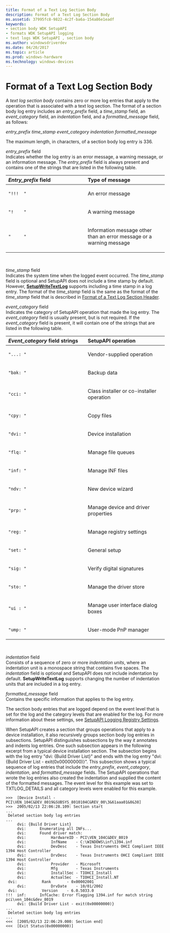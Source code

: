 ```yaml
---
title: Format of a Text Log Section Body
description: Format of a Text Log Section Body
ms.assetid: 37995fc8-9822-4c2f-ba6a-154a86e1eadf
keywords:
- section body WDK SetupAPI
- formats WDK SetupAPI logging
- text logs WDK SetupAPI , section body
ms.author: windowsdriverdev
ms.date: 04/20/2017
ms.topic: article
ms.prod: windows-hardware
ms.technology: windows-devices
---
```


# Format of a Text Log Section Body


A *text log section body* contains zero or more log entries that apply to the operation that is associated with a text log section. The format of a section body log entry includes an *entry_prefix* field, a *time_stamp* field, an *event_category* field, an *indentation* field, and a *formatted_message* field, as follows:

*entry_prefix time_stamp event_category indentation formatted_message*

The maximum length, in characters, of a section body log entry is 336.

<a href="" id="entry-prefix-field"></a>*entry_prefix* field  
Indicates whether the log entry is an error message, a warning message, or an information message. The *entry_prefix* field is always present and contains one of the strings that are listed in the following table.

<table>
<colgroup>
<col width="50%" />
<col width="50%" />
</colgroup>
<thead>
<tr class="header">
<th align="left"><em>Entry_prefix</em> field</th>
<th align="left">Type of message</th>
</tr>
</thead>
<tbody>
<tr class="odd">
<td align="left"><pre space="preserve"><code>&quot;!!!  &quot;</code></pre></td>
<td align="left"><p>An error message</p></td>
</tr>
<tr class="even">
<td align="left"><pre space="preserve"><code>&quot;!    &quot;</code></pre></td>
<td align="left"><p>A warning message</p></td>
</tr>
<tr class="odd">
<td align="left"><pre space="preserve"><code>&quot;     &quot;</code></pre></td>
<td align="left"><p>Information message other than an error message or a warning message</p></td>
</tr>
</tbody>
</table>

 

<a href="" id="time-stamp-field"></a>*time_stamp* field  
Indicates the system time when the logged event occurred. The *time_stamp* field is optional and SetupAPI does not include a time stamp by default. However, [**SetupWriteTextLog**](https://msdn.microsoft.com/library/windows/hardware/ff552218) supports including a time stamp in a log entry. The format of the *time_stamp* field is the same as the format of the *time_stamp* field that is described in [Format of a Text Log Section Header](format-of-a-text-log-section-header.md).

<a href="" id="event-category-field"></a>*event_category* field  
Indicates the category of SetupAPI operation that made the log entry. The *event_category* field is usually present, but is not required. If the *event_category* field is present, it will contain one of the strings that are listed in the following table.

<table>
<colgroup>
<col width="50%" />
<col width="50%" />
</colgroup>
<thead>
<tr class="header">
<th align="left"><em>Event_category</em> field strings</th>
<th align="left">SetupAPI operation</th>
</tr>
</thead>
<tbody>
<tr class="odd">
<td align="left"><pre space="preserve"><code>&quot;...: &quot;</code></pre></td>
<td align="left"><p>Vendor-supplied operation</p></td>
</tr>
<tr class="even">
<td align="left"><pre space="preserve"><code>&quot;bak: &quot;</code></pre></td>
<td align="left"><p>Backup data</p></td>
</tr>
<tr class="odd">
<td align="left"><pre space="preserve"><code>&quot;cci: &quot;</code></pre></td>
<td align="left"><p>Class installer or co-installer operation</p></td>
</tr>
<tr class="even">
<td align="left"><pre space="preserve"><code>&quot;cpy: &quot;</code></pre></td>
<td align="left"><p>Copy files</p></td>
</tr>
<tr class="odd">
<td align="left"><pre space="preserve"><code>&quot;dvi: &quot;</code></pre></td>
<td align="left"><p>Device installation</p></td>
</tr>
<tr class="even">
<td align="left"><pre space="preserve"><code>&quot;flq: &quot;</code></pre></td>
<td align="left"><p>Manage file queues</p></td>
</tr>
<tr class="odd">
<td align="left"><pre space="preserve"><code>&quot;inf: &quot;</code></pre></td>
<td align="left"><p>Manage INF files</p></td>
</tr>
<tr class="even">
<td align="left"><pre space="preserve"><code>&quot;ndv: &quot;</code></pre></td>
<td align="left"><p>New device wizard</p></td>
</tr>
<tr class="odd">
<td align="left"><pre space="preserve"><code>&quot;prp: &quot;</code></pre></td>
<td align="left"><p>Manage device and driver properties</p></td>
</tr>
<tr class="even">
<td align="left"><pre space="preserve"><code>&quot;reg: &quot;</code></pre></td>
<td align="left"><p>Manage registry settings</p></td>
</tr>
<tr class="odd">
<td align="left"><pre space="preserve"><code>&quot;set: &quot;</code></pre></td>
<td align="left"><p>General setup</p></td>
</tr>
<tr class="even">
<td align="left"><pre space="preserve"><code>&quot;sig: &quot;</code></pre></td>
<td align="left"><p>Verify digital signatures</p></td>
</tr>
<tr class="odd">
<td align="left"><pre space="preserve"><code>&quot;sto: &quot;</code></pre></td>
<td align="left"><p>Manage the driver store</p></td>
</tr>
<tr class="even">
<td align="left"><pre space="preserve"><code>&quot;ui : &quot;</code></pre></td>
<td align="left"><p>Manage user interface dialog boxes</p></td>
</tr>
<tr class="odd">
<td align="left"><pre space="preserve"><code>&quot;ump: &quot;</code></pre></td>
<td align="left"><p>User-mode PnP manager</p></td>
</tr>
</tbody>
</table>

 

<a href="" id="indentation-field"></a>*indentation* field  
Consists of a sequence of zero or more *indentation units*, where an indentation unit is a monospace string that contains five spaces. The *indentation* field is optional and SetupAPI does not include indentation by default. **SetupWriteTextLog** supports changing the number of indentation units that are included in a log entry.

<a href="" id="formatted-message-field"></a>*formatted_message* field  
Contains the specific information that applies to the log entry.

The section body entries that are logged depend on the event level that is set for the log and the category levels that are enabled for the log. For more information about these settings, see [SetupAPI Logging Registry Settings](setupapi-logging-registry-settings.md).

When SetupAPI creates a section that groups operations that apply to a device installation, it also recursively groups section body log entries in subsections. SetupAPI distinguishes subsections by the way it annotates and indents log entries. One such subsection appears in the following excerpt from a typical device installation section. The subsection begins with the log entry "dvi: {Build Driver List}" and ends with the log entry "dvi: {Build Driver List - exit(0x00000000)}". This subsection shows a typical sequence of log entries that include the *entry_prefix*, *event_category*, *indentation*, and *formatted_message* fields. The SetupAPI operations that wrote the log entries also created the indentation and supplied the content of the formatted messages. The event level for this example was set to TXTLOG_DETAILS and all category levels were enabled for this example.

```
>>>  [Device Install - PCI\VEN_104C&DEV_8019&SUBSYS_8010104C&REV_00\3&61aaa01&0&38]
>>>  2005/02/13 22:06:28.109: Section start
...
 Deleted section body log entries
...
     dvi: {Build Driver List}
     dvi:      Enumerating all INFs...
     dvi:      Found driver match:
     dvi:           HardwareID - PCI\VEN_104C&DEV_8019
     dvi:           InfName    - C:\WINDOWS\inf\1394.inf
     dvi:           DevDesc    - Texas Instruments OHCI Compliant IEEE 1394 Host Controller
     dvi:           DrvDesc    - Texas Instruments OHCI Compliant IEEE 1394 Host Controller
     dvi:           Provider   - Microsoft
     dvi:           Mfg        - Texas Instruments
     dvi:           InstallSec - TIOHCI_Install
     dvi:           ActualSec  - TIOHCI_Install.NT
 dvi:           Rank       - 0x00002001
     dvi:           DrvDate    - 10/01/2002
 dvi:           Version    - 6.0.5033.0 
!!!  inf:      InfCache: Error flagging 1394.inf for match string pci\ven_104c&dev_8019
     dvi: {Build Driver List - exit(0x00000000)}
...
 Deleted section body log entries 
...
<<<  [2005/02/13 22:06:29.000: Section end]
<<<  [Exit Status(0x00000000)]
```

 

 





